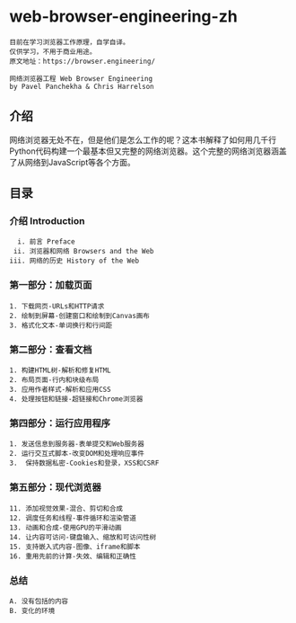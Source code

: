 # web-browser-engineering-zh

    目前在学习浏览器工作原理，自学自译。
    仅供学习，不用于商业用途。
    原文地址：https://browser.engineering/

    网络浏览器工程 Web Browser Engineering 
    by Pavel Panchekha & Chris Harrelson

## 介绍

网络浏览器无处不在，但是他们是怎么工作的呢？这本书解释了如何用几千行Python代码构建一个最基本但又完整的网络浏览器。这个完整的网络浏览器涵盖了从网络到JavaScript等各个方面。

## 目录
### 介绍 Introduction

      i. 前言 Preface
     ii. 浏览器和网络 Browsers and the Web
    iii. 网络的历史 History of the Web

### 第一部分：加载页面

    1. 下载网页-URLs和HTTP请求
    2. 绘制到屏幕-创建窗口和绘制到Canvas画布
    3. 格式化文本-单词换行和行间距

### 第二部分：查看文档

    1. 构建HTML树-解析和修复HTML
    2. 布局页面-行内和块级布局
    3. 应用作者样式-解析和应用CSS
    4. 处理按钮和链接-超链接和Chrome浏览器
   
### 第四部分：运行应用程序

    1. 发送信息到服务器-表单提交和Web服务器
    2. 运行交互式脚本-改变DOM和处理响应事件
    3.  保持数据私密-Cookies和登录，XSS和CSRF

### 第五部分：现代浏览器

    11. 添加视觉效果-混合、剪切和合成
    12. 调度任务和线程-事件循环和渲染管道
    13. 动画和合成-使用GPU的平滑动画
    14. 让内容可访问-键盘输入、缩放和可访问性树
    15. 支持嵌入式内容-图像、iframe和脚本
    16. 重用先前的计算-失效、编辑和正确性

### 总结
    A. 没有包括的内容
    B. 变化的环境

